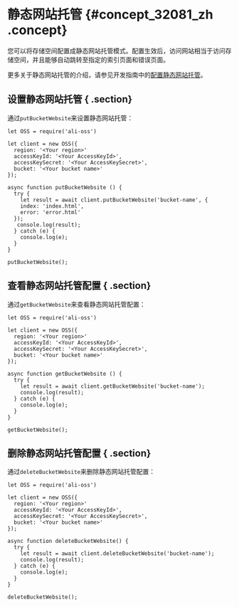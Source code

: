 # 静态网站托管 {#concept_32081_zh .concept}

您可以将存储空间配置成静态网站托管模式。配置生效后，访问网站相当于访问存储空间，并且能够自动跳转至指定的索引页面和错误页面。

更多关于静态网站托管的介绍，请参见开发指南中的[配置静态网站托管](../../../../intl.zh-CN/开发指南/静态网站托管/配置静态网站托管.md#)。

## 设置静态网站托管 { .section}

通过`putBucketWebsite`来设置静态网站托管：

```language-js
let OSS = require('ali-oss')

let client = new OSS({
  region: '<Your region>'
  accessKeyId: '<Your AccessKeyId>',
  accessKeySecret: '<Your AccessKeySecret>',
  bucket: '<Your bucket name>'
});

async function putBucketWebsite () {
  try {
    let result = await client.putBucketWebsite('bucket-name', {
    index: 'index.html',
    error: 'error.html'
  });
   console.log(result);
  } catch (e) {
    console.log(e);
  }
}

putBucketWebsite();

```

## 查看静态网站托管配置 { .section}

通过`getBucketWebsite`来查看静态网站托管配置：

```language-js
let OSS = require('ali-oss')

let client = new OSS({
  region: '<Your region>'
  accessKeyId: '<Your AccessKeyId>',
  accessKeySecret: '<Your AccessKeySecret>',
  bucket: '<Your bucket name>'
});

async function getBucketWebsite () {
  try {
    let result = await client.getBucketWebsite('bucket-name');
    console.log(result);
  } catch (e) {
    console.log(e);
  }
}

getBucketWebsite();

```

## 删除静态网站托管配置 { .section}

通过`deleteBucketWebsite`来删除静态网站托管配置：

```language-js
let OSS = require('ali-oss')

let client = new OSS({
  region: '<Your region>'
  accessKeyId: '<Your AccessKeyId>',
  accessKeySecret: '<Your AccessKeySecret>',
  bucket: '<Your bucket name>'
});

async function deleteBucketWebsite() {
  try {
    let result = await client.deleteBucketWebsite('bucket-name');
    console.log(result);
  } catch (e) {
    console.log(e);
  }
}

deleteBucketWebsite();

```

